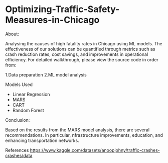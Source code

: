 # Optimizing-Traffic-Safety-Measures-in-Chicago

About:

Analysing the causes of high fatality rates in Chicago using ML models. The effectiveness of our solutions can be quantified through metrics such as crash reduction rates, cost savings, and improvements in operational efficiency. 
For detailed walkthrough, please view the source code in order from:

1.Data preparation 
2.ML model analysis 

Models Used
- Linear Regression 
- MARS
- CART
- Random Forest 

Conclusion:

Based on the results from the MARS model analysis, there are several recommendations. 
In particular, nfrastructure improvements, education, and enhancing transportation networks. 

References
https://www.kaggle.com/datasets/anoopjohny/traffic-crashes-crashes/data
